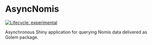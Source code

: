 AsyncNomis
================

<!-- badges: start -->

[![Lifecycle:
experimental](https://img.shields.io/badge/lifecycle-experimental-orange.svg)](https://www.tidyverse.org/lifecycle/#experimental)
<!-- badges: end -->

Asynchronous Shiny application for querying Nomis data delivered as
Golem package.
